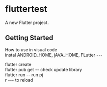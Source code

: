 # fluttertest

A new Flutter project.

## Getting Started
 
 
 How to use in visual code </br>
 instal ANDROID_HOME, jAVA_HOME, FLutter ---</br>
 
 flutter create <name project></br>
 flutter pub get  -- check update library</br>
 flutter run  -- run pj </br>
 r --- to reload 
 
 
